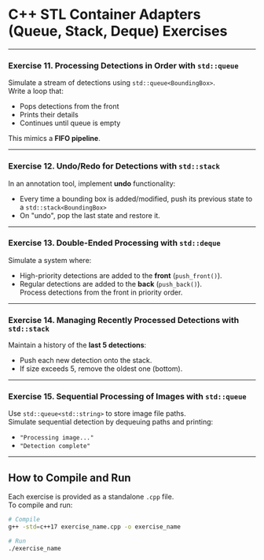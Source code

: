 # C++ STL Container Adapters (Queue, Stack, Deque) Exercises

---

### Exercise 11. Processing Detections in Order with `std::queue`  
Simulate a stream of detections using `std::queue<BoundingBox>`.  
Write a loop that:  
- Pops detections from the front  
- Prints their details  
- Continues until queue is empty  

This mimics a **FIFO pipeline**.  

---

### Exercise 12. Undo/Redo for Detections with `std::stack`  
In an annotation tool, implement **undo** functionality:  
- Every time a bounding box is added/modified, push its previous state to a `std::stack<BoundingBox>`
- On "undo", pop the last state and restore it.  

---

### Exercise 13. Double-Ended Processing with `std::deque`  
Simulate a system where:  
- High-priority detections are added to the **front** (`push_front()`).  
- Regular detections are added to the **back** (`push_back()`).  
Process detections from the front in priority order.  

---

### Exercise 14. Managing Recently Processed Detections with `std::stack`  
Maintain a history of the **last 5 detections**:  
- Push each new detection onto the stack.  
- If size exceeds 5, remove the oldest one (bottom).  

---

### Exercise 15. Sequential Processing of Images with `std::queue`  
Use `std::queue<std::string>` to store image file paths.  
Simulate sequential detection by dequeuing paths and printing:  
- `"Processing image..."`  
- `"Detection complete"`  

---

## How to Compile and Run

Each exercise is provided as a standalone `.cpp` file.  
To compile and run:

```bash
# Compile
g++ -std=c++17 exercise_name.cpp -o exercise_name

# Run
./exercise_name
